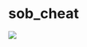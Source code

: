 # sob_cheat
![](http://static.apple.nextmedia.com/images/e-paper/20150519/large/1432040423_332b.jpg)
